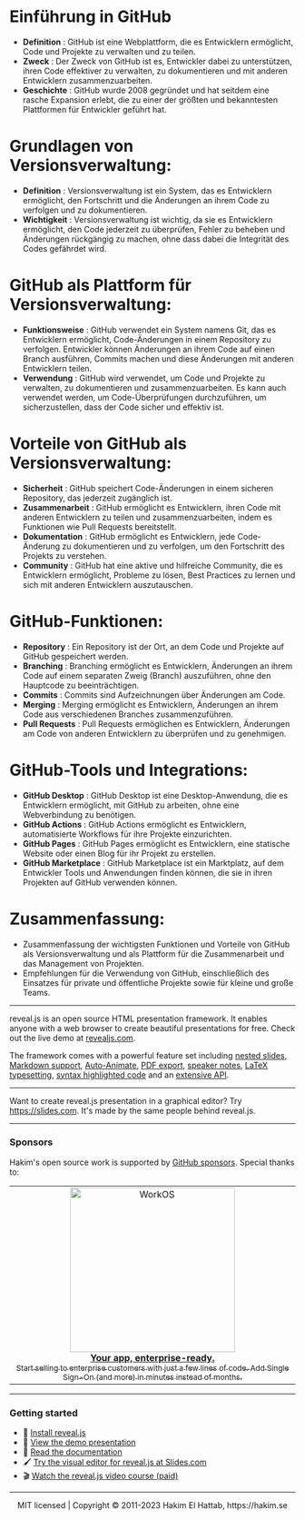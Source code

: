 # Einführung in GitHub

- **Definition** : GitHub ist eine Webplattform, die es Entwicklern ermöglicht, Code und Projekte zu verwalten und zu teilen.
- **Zweck** : Der Zweck von GitHub ist es, Entwickler dabei zu unterstützen, ihren Code effektiver zu verwalten, zu dokumentieren und mit anderen Entwicklern zusammenzuarbeiten.
- **Geschichte** : GitHub wurde 2008 gegründet und hat seitdem eine rasche Expansion erlebt, die zu einer der größten und bekanntesten Plattformen für Entwickler geführt hat.

# Grundlagen von Versionsverwaltung:

- **Definition** : Versionsverwaltung ist ein System, das es Entwicklern ermöglicht, den Fortschritt und die Änderungen an ihrem Code zu verfolgen und zu dokumentieren.
- **Wichtigkeit** : Versionsverwaltung ist wichtig, da sie es Entwicklern ermöglicht, den Code jederzeit zu überprüfen, Fehler zu beheben und Änderungen rückgängig zu machen, ohne dass dabei die Integrität des Codes gefährdet wird.

# GitHub als Plattform für Versionsverwaltung:

- **Funktionsweise** : GitHub verwendet ein System namens Git, das es Entwicklern ermöglicht, Code-Änderungen in einem Repository zu verfolgen. Entwickler können Änderungen an ihrem Code auf einen Branch ausführen, Commits machen und diese Änderungen mit anderen Entwicklern teilen.
- **Verwendung** : GitHub wird verwendet, um Code und Projekte zu verwalten, zu dokumentieren und zusammenzuarbeiten. Es kann auch verwendet werden, um Code-Überprüfungen durchzuführen, um sicherzustellen, dass der Code sicher und effektiv ist.

# Vorteile von GitHub als Versionsverwaltung:

- **Sicherheit** : GitHub speichert Code-Änderungen in einem sicheren Repository, das jederzeit zugänglich ist.
- **Zusammenarbeit** : GitHub ermöglicht es Entwicklern, ihren Code mit anderen Entwicklern zu teilen und zusammenzuarbeiten, indem es Funktionen wie Pull Requests bereitstellt.
- **Dokumentation** : GitHub ermöglicht es Entwicklern, jede Code-Änderung zu dokumentieren und zu verfolgen, um den Fortschritt des Projekts zu verstehen.
- **Community** : GitHub hat eine aktive und hilfreiche Community, die es Entwicklern ermöglicht, Probleme zu lösen, Best Practices zu lernen und sich mit anderen Entwicklern auszutauschen.

# GitHub-Funktionen:

- **Repository** : Ein Repository ist der Ort, an dem Code und Projekte auf GitHub gespeichert werden.
- **Branching** : Branching ermöglicht es Entwicklern, Änderungen an ihrem Code auf einem separaten Zweig (Branch) auszuführen, ohne den Hauptcode zu beeinträchtigen.
- **Commits** : Commits sind Aufzeichnungen über Änderungen am Code.
- **Merging** : Merging ermöglicht es Entwicklern, Änderungen an ihrem Code aus verschiedenen Branches zusammenzuführen.
- **Pull Requests** : Pull Requests ermöglichen es Entwicklern, Änderungen am Code von anderen Entwicklern zu überprüfen und zu genehmigen.

# GitHub-Tools und Integrations:

- **GitHub Desktop** : GitHub Desktop ist eine Desktop-Anwendung, die es Entwicklern ermöglicht, mit GitHub zu arbeiten, ohne eine Webverbindung zu benötigen.
- **GitHub Actions** : GitHub Actions ermöglicht es Entwicklern, automatisierte Workflows für ihre Projekte einzurichten.
- **GitHub Pages** : GitHub Pages ermöglicht es Entwicklern, eine statische Website oder einen Blog für ihr Projekt zu erstellen.
- **GitHub Marketplace** : GitHub Marketplace ist ein Marktplatz, auf dem Entwickler Tools und Anwendungen finden können, die sie in ihren Projekten auf GitHub verwenden können.

# Zusammenfassung:

- Zusammenfassung der wichtigsten Funktionen und Vorteile von GitHub als Versionsverwaltung und als Plattform für die Zusammenarbeit und das Management von Projekten.
- Empfehlungen für die Verwendung von GitHub, einschließlich des Einsatzes für private und öffentliche Projekte sowie für kleine und große Teams.


---
reveal.js is an open source HTML presentation framework. It enables anyone with a web browser to create beautiful presentations for free. Check out the live demo at [revealjs.com](https://revealjs.com/).

The framework comes with a powerful feature set including [nested slides](https://revealjs.com/vertical-slides/), [Markdown support](https://revealjs.com/markdown/), [Auto-Animate](https://revealjs.com/auto-animate/), [PDF export](https://revealjs.com/pdf-export/), [speaker notes](https://revealjs.com/speaker-view/), [LaTeX typesetting](https://revealjs.com/math/), [syntax highlighted code](https://revealjs.com/code/) and an [extensive API](https://revealjs.com/api/).

---

Want to create reveal.js presentation in a graphical editor? Try <https://slides.com>. It's made by the same people behind reveal.js.

---

### Sponsors
Hakim's open source work is supported by <a href="https://github.com/sponsors/hakimel">GitHub sponsors</a>. Special thanks to:
<div align="center">
  <table>
    <td align="center">
      <a href="https://workos.com/?utm_campaign=github_repo&utm_medium=referral&utm_content=revealjs&utm_source=github">
        <div>
          <img src="https://user-images.githubusercontent.com/629429/151508669-efb4c3b3-8fe3-45eb-8e47-e9510b5f0af1.svg" width="290" alt="WorkOS">
        </div>
        <b>Your app, enterprise-ready.</b>
        <div>
          <sub>Start selling to enterprise customers with just a few lines of code. Add Single Sign-On (and more) in minutes instead of months.</sup>
        </div>
      </a>
    </td>
  </table>
</div>

---

### Getting started
- 🚀 [Install reveal.js](https://revealjs.com/installation)
- 👀 [View the demo presentation](https://revealjs.com/demo)
- 📖 [Read the documentation](https://revealjs.com/markup/)
- 🖌 [Try the visual editor for reveal.js at Slides.com](https://slides.com/)
- 🎬 [Watch the reveal.js video course (paid)](https://revealjs.com/course)

--- 
<div align="center">
  MIT licensed | Copyright © 2011-2023 Hakim El Hattab, https://hakim.se
</div>
